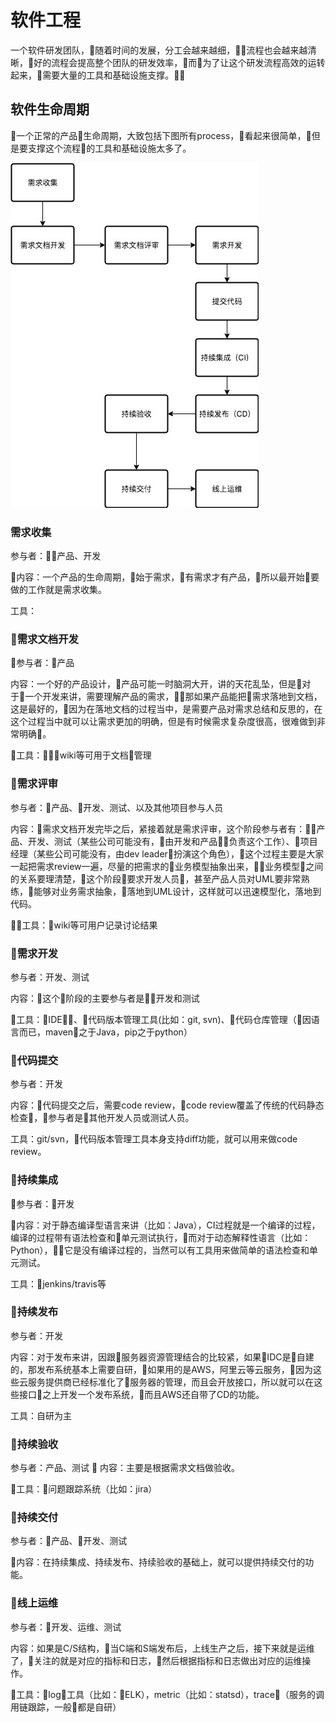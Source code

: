 # 软件工程

一个软件研发团队，随着时间的发展，分工会越来越细，流程也会越来越清晰，好的流程会提高整个团队的研发效率，而为了让这个研发流程高效的运转起来，需要大量的工具和基础设施支撑。

## 软件生命周期

一个正常的产品生命周期，大致包括下图所有process，看起来很简单，但是要支撑这个流程的工具和基础设施太多了。

![研发流程](../../assets/workflow.jpg)

### 需求收集

参与者：产品、开发

内容：一个产品的生命周期，始于需求，有需求才有产品，所以最开始要做的工作就是需求收集。

工具：

### 需求文档开发

参与者：产品

内容：一个好的产品设计，产品可能一时脑洞大开，讲的天花乱坠，但是对于一个开发来讲，需要理解产品的需求，那如果产品能把需求落地到文档，这是最好的，因为在落地文档的过程当中，是需要产品对需求总结和反思的，在这个过程当中就可以让需求更加的明确，但是有时候需求复杂度很高，很难做到非常明确。

工具：wiki等可用于文档管理

### 需求评审

参与者：产品、开发、测试、以及其他项目参与人员

内容：需求文档开发完毕之后，紧接着就是需求评审，这个阶段参与者有：产品、开发、测试（某些公司可能没有，由开发和产品负责这个工作）、项目经理（某些公司可能没有，由dev leader扮演这个角色），这个过程主要是大家一起把需求review一遍，尽量的把需求的业务模型抽象出来，业务模型之间的关系要理清楚，这个阶段要求开发人员，甚至产品人员对UML要非常熟练，能够对业务需求抽象，落地到UML设计，这样就可以迅速模型化，落地到代码。

工具：wiki等可用户记录讨论结果

### 需求开发

参与者：开发、测试

内容：这个阶段的主要参与者是开发和测试

工具：IDE、代码版本管理工具(比如：git, svn)、代码仓库管理（因语言而已，maven之于Java，pip之于python）

### 代码提交

参与者：开发

内容：代码提交之后，需要code review，code review覆盖了传统的代码静态检查，参与者是其他开发人员或测试人员。

工具：git/svn，代码版本管理工具本身支持diff功能，就可以用来做code review。

### 持续集成

参与者：开发

内容：对于静态编译型语言来讲（比如：Java），CI过程就是一个编译的过程，编译的过程带有语法检查和单元测试执行，而对于动态解释性语言（比如：Python），它是没有编译过程的，当然可以有工具用来做简单的语法检查和单元测试。

工具：jenkins/travis等

### 持续发布

参与者：开发

内容：对于发布来讲，因跟服务器资源管理结合的比较紧，如果IDC是自建的，那发布系统基本上需要自研，如果用的是AWS，阿里云等云服务，因为这些云服务提供商已经标准化了服务器的管理，而且会开放接口，所以就可以在这些接口之上开发一个发布系统，而且AWS还自带了CD的功能。

工具：自研为主

### 持续验收

参与者：产品、测试

内容：主要是根据需求文档做验收。

工具：问题跟踪系统（比如：jira）

### 持续交付

参与者：产品、开发、测试

内容：在持续集成、持续发布、持续验收的基础上，就可以提供持续交付的功能。

### 线上运维

参与者：开发、运维、测试

内容：如果是C/S结构，当C端和S端发布后，上线生产之后，接下来就是运维了，关注的就是对应的指标和日志，然后根据指标和日志做出对应的运维操作。

工具：log工具（比如：ELK），metric（比如：statsd），trace（服务的调用链跟踪，一般都是自研）